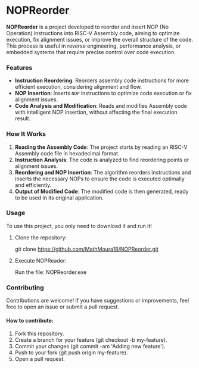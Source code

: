 # NOPReorder

**NOPReorder** is a project developed to reorder and insert NOP (No Operation) instructions into RISC-V Assembly code, aiming to optimize execution, fix alignment issues, or improve the overall structure of the code. This process is useful in reverse engineering, performance analysis, or embedded systems that require precise control over code execution.

### Features

- **Instruction Reordering**: Reorders assembly code instructions for more efficient execution, considering alignment and flow.
- **NOP Insertion**: Inserts `NOP` instructions to optimize code execution or fix alignment issues.
- **Code Analysis and Modification**: Reads and modifies Assembly code with intelligent NOP insertion, without affecting the final execution result.

### How It Works

1. **Reading the Assembly Code**: The project starts by reading an RISC-V Assembly code file in hexadecimal format.
2. **Instruction Analysis**: The code is analyzed to find reordering points or alignment issues.
3. **Reordering and NOP Insertion**: The algorithm reorders instructions and inserts the necessary NOPs to ensure the code is executed optimally and efficiently.
4. **Output of Modified Code**: The modified code is then generated, ready to be used in its original application.

### Usage

To use this project, you only need to download it and run it!
1. Clone the repository:

   git clone https://github.com/MathMoura18/NOPReorder.git

2. Execute NOPReader:
   
   Run the file: NOPReorder.exe

### Contributing

Contributions are welcome! If you have suggestions or improvements, feel free to open an issue or submit a pull request.

#### How to contribute:

1. Fork this repository.
2. Create a branch for your feature (git checkout -b my-feature).
3. Commit your changes (git commit -am 'Adding new feature').
4. Push to your fork (git push origin my-feature).
5. Open a pull request.
